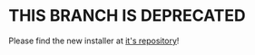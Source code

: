# THIS BRANCH IS DEPRECATED

Please find the new installer at [it's repository](https://github.com/ETS2LA/Installer)!
